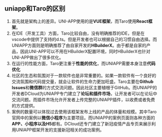 ## uniapp和Taro的区别

1. 首先就是架构上的差异。UNI-APP使用的是**VUE框架**，而Taro使用**React框架**。
2. 在IDE（开发工具）方面，Taro比较自由，没有明确推荐的IDE，但是在vscode中提供了支持的d.ts。但是开发者也可以根据自己的习惯自由选择。而UNIAPP方面则是明确推荐了由自家开发的**HBuilderX**。由于都是自家的产品，因此UNI-APP可以不用在HBuilderX配置环境，同时HBuilderX也针对UNI-APP做出了很多优化。
3. 在运行的性能方面，Taro更注重于**性能的优化**，而UNIAPP需要本身注意**代码优化**
4. 社区的生态和氛围对于一款软件也是非常重要的。如果一款软件有一个良好的交流氛围和代码提交量，就会让软件的生命力更加旺盛。Taro主要在**Github Issues**和**微信群**的方式交流问题。因此社区主要植根于GitHub。而UNIAPP的开发者DCloud为UNIAPP专门建立了**论坛和插件市场**，让开发者可以在论坛中交流问题。而插件市场允许开发者上传完整的UNIAPP插件，以收费或者免费的方式提供。
5. 案例的数量可以体现过去使用该框架发布上线的产品的体量和规模。其中Taro官网中的案例以**微信小程序**为主要项目。而UNIAPP的案例页面则各种方面的**APP、小程序以及H5**都有。DCloud还专门建立了新冠疫情产品专页来展示利用UNIAPP框架开发的支援新冠相关的成功案例。